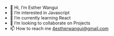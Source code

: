- 👋 Hi, I’m Esther Wangui
- 👀 I’m interested in Javascript
- 🌱 I’m currently learning React
- 💞️ I’m looking to collaborate on Projects
- 📫 How to reach me 4estherwangui@gmail.com

<!---
E-Wangui/E-Wangui is a ✨ special ✨ repository because its `README.md` (this file) appears on your GitHub profile.
You can click the Preview link to take a look at your changes.
--->
